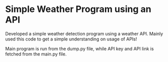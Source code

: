# Simple Weather Program using an API

Developed a simple weather detection program using a weather API. Mainly used this code to get a simple understanding on usage of APIs!

Main program is run from the dump.py file, while API key and API link is fetched from the main.py file.
